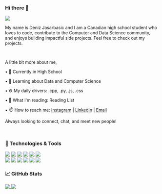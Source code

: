 ### Hi there 👋

![](https://visitor-badge.glitch.me/badge?page_id=erickarpovits)

My name is Deniz Jasarbasic and I am a Canadian high school student who loves to code, contribute to the Computer and Data Science community, and enjoys building impactful side projects. Feel free to check out my projects. 

<br />

A little bit more about me,

• 🔭  Currently in High School

• 🌱  Learning about Data and Computer Science

• ⚙️  My daily drivers: .cpp, .py, .js, .css

• 📘  What I'm reading: Reading List

• 📫  How to reach me: [Instagram](https://www.instagram.com/deniz_jasa/?hl=en) | [LinkedIn](https://ca.linkedin.com/in/deniz-jasarbasic-7ab012208) | [Email](mailto:denizj2828@gmail.com)

Always looking to connect, chat, and meet new people!

<br />

### :wrench:  Technologies & Tools
![](https://img.shields.io/badge/OS-Mac-informational?style=flat&logo=apple&logoColor=white&color=2bbc8a)
![](https://img.shields.io/badge/OS-Windows-informational?style=flat&logo=windows&logoColor=white&color=2bbc8a)
![](https://img.shields.io/badge/Editor-VS_Code-informational?style=flat&logo=visual-studio-code&logoColor=white&color=2bbc8a)
![](https://img.shields.io/badge/Code-C++-informational?style=flat&logo=c%2B%2B&logoColor=white&color=2bbc8a)
![](https://img.shields.io/badge/Code-Python-informational?style=flat&logo=python&logoColor=white&color=2bbc8a)
![](https://img.shields.io/badge/Code-C-informational?style=flat&logo=C&logoColor=white&color=2bbc8a)
<br />
![](https://img.shields.io/badge/Code-HTML-informational?style=flat&logo=HTML5&logoColor=white&color=2bbc8a)
![](https://img.shields.io/badge/Code-CSS-informational?style=flat&logo=CSS&logoColor=white&color=2bbc8a)
![](https://img.shields.io/badge/Code-React-informational?style=flat&logo=React&logoColor=white&color=2bbc8a)
![](https://img.shields.io/badge/Code-JavaScript-informational?style=flat&logo=JavaScript&logoColor=white&color=2bbc8a)
![](https://img.shields.io/badge/Code-Java-informational?style=flat&logo=java&logoColor=white&color=2bbc8a)
![](https://img.shields.io/badge/Shell-Bash-informational?style=flat&logo=gnu-bash&logoColor=white&color=2bbc8a)

### 📈 GitHub Stats

<a href="https://github.com/Deniz-Jasa">
  <img align="center" src="https://github-readme-stats.vercel.app/api/top-langs/?username=Deniz-Jasa&html&line_height=12&title_color=ffffff&text_color=c9cacc&icon_color=2bbc8a&bg_color=1d1f21" />
</a>

<a href="https://github.com/Deniz-Jasa/">
  <img align="center" src="https://github-readme-stats.vercel.app/api?username=Deniz-Jasa&hide=issues&show_icons=true&line_height=48&count_private=true&title_color=ffffff&text_color=c9cacc&icon_color=2bbc8a&bg_color=1d1f21" />
</a>
